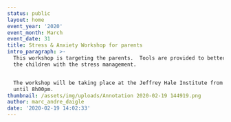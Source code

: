 ```yaml
---
status: public
layout: home
event_year: '2020'
event_month: March
event_date: 31
title: Stress & Anxiety Workshop for parents
intro_paragraph: >-
  This workshop is targeting the parents.  Tools are provided to better support
  the children with the stress management.  


  The workshop will be taking place at the Jeffrey Hale Institute from 6h30pm
  until 8h00pm.
thumbnail: /assets/img/uploads/Annotation 2020-02-19 144919.png
author: marc_andre_daigle
date: '2020-02-19 14:02:33'
---
```


